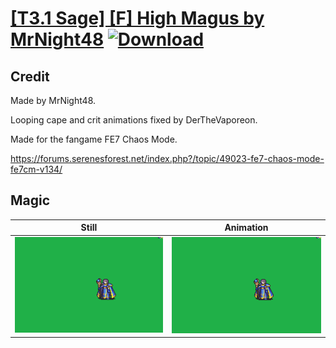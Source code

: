 # [\[T3.1 Sage\] \[F\] High Magus by MrNight48](./) [![Download](https://img.shields.io/badge/Download--red?style=social&logo=github)](https://minhaskamal.github.io/DownGit/#/home?url=https://github.com/Klokinator/FE-Repo/tree/main/Battle%20Animations%2FMagi%20-%20Nature-Type%2F%5BT3.1%20Sage%5D%20%5BF%5D%20High%20Magus%20by%20MrNight48%2F6.%20Magic)

## Credit

Made by MrNight48.

Looping cape and crit animations fixed by DerTheVaporeon.

Made for the fangame FE7 Chaos Mode.

https://forums.serenesforest.net/index.php?/topic/49023-fe7-chaos-mode-fe7cm-v134/

## Magic

| Still | Animation |
| :---: | :-------: |
| ![Magic still](./Magic_000.png) | ![Magic animation](./Magic.gif) |
